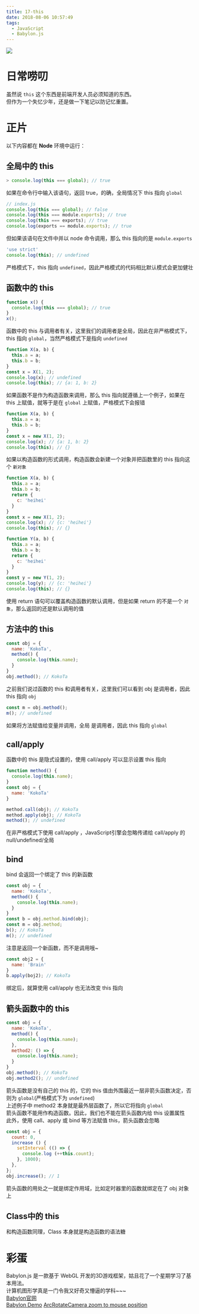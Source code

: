 ```yaml
---
title: 17-this
date: 2018-08-06 10:57:49
tags:
  - JavaScript
  - Babylon.js
---
```

<img src="/images/index/17.jpg" />
<!--more-->

# 日常唠叨
虽然说 `this` 这个东西是前端开发人员必须知道的东西。  
但作为一个失忆少年，还是做一下笔记以防记忆重置。  

# 正片
以下内容都在 **Node** 环境中运行：

## 全局中的 this
```js
> console.log(this === global); // true
```
如果在命令行中输入该语句，返回 true，的确，全局情况下 this 指向 `global`
```js
// index.js
console.log(this === global); // false
console.log(this === module.exports); // true
console.log(this === exports); // true
console.log(exports == module.exports); // true
```
但如果该语句在文件中并以 node 命令调用，那么 this 指向的是 `module.exports`
```js
'use strict'
console.log(this); // undefined
```
严格模式下，this 指向 `undefined`，因此严格模式的代码相比默认模式会更加健壮

## 函数中的 this
```js
function x() {
  console.log(this === global); // true
}
x();
```
函数中的 this 与调用者有关，这里我们的调用者是全局，因此在非严格模式下，this 指向 `global`，当然严格模式下是指向 `undefined`  
```js
function X(a, b) {
  this.a = a;
  this.b = b;
}
const x = X(1, 2);
console.log(x); // undefined
console.log(this); // {a: 1, b: 2}
```
如果函数不是作为构造函数来调用，那么 this 指向就遵循上一个例子，如果在 this 上赋值，就等于是在 `global` 上赋值，严格模式下会报错
```js
function X(a, b) {
  this.a = a;
  this.b = b;
}
const x = new X(1, 2);
console.log(x); // {a: 1, b: 2}
console.log(this); // {}
```
如果以构造函数的形式调用，构造函数会新建一个对象并把函数里的 this 指向这个 `新对象`
```js
function X(a, b) {
  this.a = a;
  this.b = b;
  return {
    c: 'heihei'
  }
}
const x = new X(1, 2);
console.log(x); // {c: 'heihei'}
console.log(this); // {}
```
```js
function Y(a, b) {
  this.a = a;
  this.b = b;
  return {
    c: 'heihei'
  }
}
const y = new Y(1, 2);
console.log(y); // {c: 'heihei'}
console.log(this); // {}
```
使用 return 语句可以覆盖构造函数的默认调用，但是如果 return 的不是一个 `对象`，那么返回的还是默认调用的值  

## 方法中的 this
```js
const obj = {
  name: 'KokoTa',
  method() {
    console.log(this.name);
  }
}
obj.method(); // KokoTa
```
之前我们说过函数的 this 和调用者有关，这里我们可以看到 obj 是调用者，因此 this 指向 `obj`
```js
const m = obj.method();
m(); // undefined
```
如果将方法赋值给变量并调用，全局 是调用者，因此 this 指向 `global`

## call/apply
函数中的 this 是隐式设置的，使用 call/apply 可以显示设置 this 指向  
```js
function method() {
  console.log(this.name);
}
const obj = {
  name: 'KokoTa'
}

method.call(obj); // KokoTa
method.apply(obj); // KokoTa
method(); // undefined
```
在非严格模式下使用 call/apply ，JavaScript引擎会忽略传递给 call/apply 的 null/undefined/全局

## bind
bind 会返回一个绑定了 this 的新函数
```js
const obj = {
  name: 'KokoTa',
  method() {
    console.log(this.name);
  }
}
const b = obj.method.bind(obj);
const m = obj.method;
b(); // KokoTa
m(); // undefined
```
注意是返回一个新函数，而不是调用哦~  
```js
const obj2 = {
  name: 'Brain'
}
b.apply(boj2); // KokoTa
```
绑定后，就算使用 call/apply 也无法改变 this 指向

## 箭头函数中的 this
```js
const obj = {
  name: 'KokoTa',
  method() {
    console.log(this.name);
  },
  method2: () => {
    console.log(this.name);
  }
}
obj.method(); // KokoTa
obj.method2(); // undefined
```
箭头函数是没有自己的 this 的，它的 this 值由外围最近一层非箭头函数决定，否则为 `global`(严格模式下为 `undefined`)  
上述例子中 method2 本身就是最外层函数了，所以它将指向 `global`  
箭头函数不能用作构造函数。因此，我们也不能在箭头函数内给 this 设置属性  
此外，使用 call、apply 或 bind 等方法赋值 this，箭头函数会忽略  
```js
const obj = {
  count: 0,
  increase () {
    setInterval (() => {
      console.log (++this.count);
    }, 1000);
  },
};
obj.increase(); // 1
```
箭头函数的用处之一就是绑定作用域，比如定时器里的函数就绑定在了 obj 对象上  

## Class中的 this
和构造函数同理，Class 本身就是构造函数的语法糖  

# 彩蛋
Babylon.js 是一款基于 WebGL 开发的3D游戏框架，姑且花了一个星期学习了基本用法。  
计算机图形学真是一门令我又好奇又懵逼的学科~~~  
[Babylon官网](http://doc.babylonjs.com/)  
[Babylon Demo](https://github.com/KokoTa/All-demo/blob/master/demo/Babylon/MikuFun.html)
[ArcRotateCamera zoom to mouse position](http://www.html5gamedevs.com/topic/39249-arcrotatecamera-zoom-to-mouse-position/?tab=comments#comment-224029)